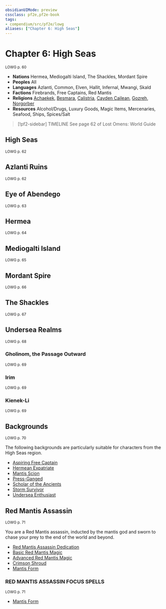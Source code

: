 ```yaml
---
obsidianUIMode: preview
cssclass: pf2e,pf2e-book
tags:
- compendium/src/pf2e/lowg
aliases: ["Chapter 6: High Seas"]
---
```

# Chapter 6: High Seas
<sup>LOWG p. 60</sup>

- **Nations** Hermea, Mediogalti Island, The Shackles, Mordant Spire
- **Peoples** All
- **Languages** Azlanti, Common, Elven, Hallit, Infernal, Mwangi, Skald
- **Factions** Firebrands, Free Captains, Red Mantis
- **Religions** [Achaekek](/compendium/setting/deities/achaekek-logm.md), [Besmara](/compendium/setting/deities/besmara-logm.md), [Calistria](/compendium/setting/deities/calistria.md), [Cayden Cailean](/compendium/setting/deities/cayden-cailean.md), [Gozreh](/compendium/setting/deities/gozreh.md), [Norgorber](/compendium/setting/deities/norgorber.md)
- **Resources** Alcohol/Drugs, Luxury Goods, Magic Items, Mercenaries, Seafood, Ships, Spices/Salt

> [!pf2-sidebar] TIMELINE
> See page 62 of Lost Omens: World Guide

## High Seas
<sup>LOWG p. 62</sup>

## Azlanti Ruins
<sup>LOWG p. 62</sup>

## Eye of Abendego
<sup>LOWG p. 63</sup>

## Hermea
<sup>LOWG p. 64</sup>

## Mediogalti Island
<sup>LOWG p. 65</sup>

## Mordant Spire
<sup>LOWG p. 66</sup>

## The Shackles
<sup>LOWG p. 67</sup>

## Undersea Realms
<sup>LOWG p. 68</sup>

### Gholinom, the Passage Outward
<sup>LOWG p. 69</sup>

### Irim
<sup>LOWG p. 69</sup>

### Kienek-Li
<sup>LOWG p. 69</sup>

## Backgrounds
<sup>LOWG p. 70</sup>

The following backgrounds are particularly suitable for characters from the High Seas region.

- [Aspiring Free Captain](/compendium/character/backgrounds/aspiring-free-captain-lowg.md)
- [Hermean Expatriate](/compendium/character/backgrounds/hermean-expatriate-lowg.md)
- [Mantis Scion](/compendium/character/backgrounds/mantis-scion-lowg.md)
- [Press-Ganged](/compendium/character/backgrounds/press-ganged-lowg.md)
- [Scholar of the Ancients](/compendium/character/backgrounds/scholar-of-the-ancients-lowg.md)
- [Storm Survivor](/compendium/character/backgrounds/storm-survivor-lowg.md)
- [Undersea Enthusiast](/compendium/character/backgrounds/undersea-enthusiast-lowg.md)

## Red Mantis Assassin
<sup>LOWG p. 71</sup>

You are a Red Mantis assassin, inducted by the mantis god and sworn to chase your prey to the end of the world and beyond.

- [Red Mantis Assassin Dedication](/compendium/feats/red-mantis-assassin-dedication-lowg.md)
- [Basic Red Mantis Magic](/compendium/feats/basic-red-mantis-magic-lowg.md)
- [Advanced Red Mantis Magic](/compendium/feats/advanced-red-mantis-magic-lowg.md)
- [Crimson Shroud](/compendium/feats/crimson-shroud-lowg.md)
- [Mantis Form](/compendium/feats/mantis-form-lowg.md)

### RED MANTIS ASSASSIN FOCUS SPELLS
<sup>LOWG p. 71</sup>

- [Mantis Form](/compendium/spells/mantis-form-lowg.md)